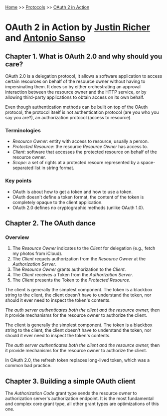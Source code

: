 [Home](../../README.md) >> [Protocols](../../README.md#protocols) >> [OAuth 2 in Action](./README.md)

# OAuth 2 in Action by [Justin Richer](https://www.manning.com/authors/justin-richer) and [Antonio Sanso](https://www.manning.com/authors/antonio-sanso)

## Chapter 1. What is OAuth 2.0 and why should you care?

OAuth 2.0 is a delegation protocol, it allows a software application to access certain resources on behalf of the resource owner without having to impersinating them. It does so by either orchestrating an approval interaction between the resource owner and the HTTP service, or by allowing third-party applications to obtain access on its own behalf.

Even though authentication methods can be built on top of the OAuth protocol, the protocol itself is not authentication protocol (are you who you say you are?), an authorization protocol (access to resource).

### Terminologies

- _Resource Owner_: entity with access to resource, usually a person.
- _Protected Resource_: the resource _Resource Owner_ has access to.
- _Client_: software that accesses the protected resource on behalf of the resource owner.
- _Scope_: a set of rights at a protected resoure represented by a space-separated list in string format.

### Key points

- OAuth is about how to get a token and how to use a token.
- OAuth doesn't define a token format, the content of the token is completely opaque to the client application.
- OAuth 2.0 defines no cryptographic methods (unlike OAuth 1.0).

## Chapter 2. The OAuth dance

### Overview

1. The _Resource Owner_ indicates to the _Client_ for delegation (e.g., fetch my photos from iCloud).
1. The _Client_ requets authorization from the _Resource Owner_ at the _Authorization Server_.
1. The _Resource Owner_ grants authorization to the _Client_.
1. The _Client_ receives a Token from the _Authorization Server_.
1. The _Client_ presents the Token to the _Protected Resource_.

The client is generally the simplest component. The token is a blackbox string to the client, the client doesn't have to understand the token, nor should it ever need to inspect the token's contents.

_The auth server authenticates both the client and the resource owner,_ then it provide mechanisms for the resource owner to authorize the client.

The client is generally the simplest component. The token is a blackbox string to the client, the client doesn't have to understand the token, nor should it ever need to inspect the token's contents.

_The auth server authenticates both the client and the resource owner,_ then it provide mechanisms for the resource owner to authorize the client.

In OAuth 2.0, the refresh token replaces long-lived token, which was a common bad practice.

## Chapter 3. Building a simple OAuth client

The _Authorization Code_ grant type sends the resource owner to authorization server's authorization endpoint. It is the most fundamental and complex core grant type, all other grant types are optimizations of this one.
